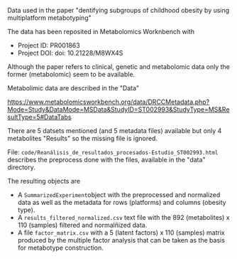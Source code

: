 Data used in the paper "dentifying subgroups of childhood obesity by using multiplatform metabotyping"

The data has been reposited in Metabolomics Worknbench with 

- Project ID:	PR001863
- Project DOI:	doi: 10.21228/M8WX4S

Although the paper refers to clinical, genetic and metabolomic data only the former (metabolomic) seem to be available.

Metabolimic data are described in the "Data" 

https://www.metabolomicsworkbench.org/data/DRCCMetadata.php?Mode=Study&DataMode=MSData&StudyID=ST002993&StudyType=MS&ResultType=5#DataTabs

There are 5 datsets mentioned (and 5 metadata files) available but only 4 metabolites "Results" so the missing file is ignored.


File: `code/Reanálisis_de_resultados_procesados-Estudio_ST002993.html` describes the preprocess done with the files, available in the "data" directory.

The resulting objects are

- A `SummarizedExperiment`object with the preprocessed and normalized data as well as the metadata for rows (platforms) and columns (obesity type).
- A `results_filtered_normalized.csv` text file with the 892 (metabolites) x 110 (samples) filtered and normalñized data.
- A file `factor_matrix.csv` with a  5 (latent factors) x 110 (samples)   matrix produced by the multiple factor analysis that can be taken as the basis for metabotype construction. 

